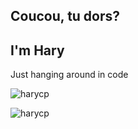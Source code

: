 <h2 align="left">Coucou, tu dors?</h2>
<h2 align="left">I'm Hary</h2>
<p align="left">Just hanging around in code</p>

<div display="flex">
  <p><img src="https://github-readme-stats.vercel.app/api/top-langs?username=harycp&show_icons=true&locale=en&layout=compact&theme=dark" alt="harycp" /></p>
  <p><img src="https://github-readme-streak-stats.herokuapp.com/?user=harycp&theme=dark" alt="harycp" /></p>
</div>
